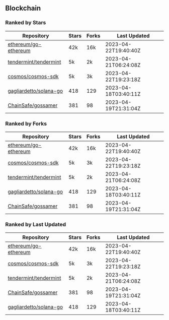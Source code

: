 ## Blockchain

### Ranked by Stars

| Repository | Stars | Forks | Last Updated |
|------------|-------|-------|--------------|
| [ethereum/go-ethereum](https://github.com/ethereum/go-ethereum) | 42k | 16k | 2023-04-22T19:40:40Z |
| [tendermint/tendermint](https://github.com/tendermint/tendermint) | 5k | 2k | 2023-04-21T06:24:08Z |
| [cosmos/cosmos-sdk](https://github.com/cosmos/cosmos-sdk) | 5k | 3k | 2023-04-22T19:23:18Z |
| [gagliardetto/solana-go](https://github.com/gagliardetto/solana-go) | 418 | 129 | 2023-04-18T03:40:11Z |
| [ChainSafe/gossamer](https://github.com/ChainSafe/gossamer) | 381 | 98 | 2023-04-19T21:31:04Z |

### Ranked by Forks

| Repository | Stars | Forks | Last Updated |
|------------|-------|-------|--------------|
| [ethereum/go-ethereum](https://github.com/ethereum/go-ethereum) | 42k | 16k | 2023-04-22T19:40:40Z |
| [cosmos/cosmos-sdk](https://github.com/cosmos/cosmos-sdk) | 5k | 3k | 2023-04-22T19:23:18Z |
| [tendermint/tendermint](https://github.com/tendermint/tendermint) | 5k | 2k | 2023-04-21T06:24:08Z |
| [gagliardetto/solana-go](https://github.com/gagliardetto/solana-go) | 418 | 129 | 2023-04-18T03:40:11Z |
| [ChainSafe/gossamer](https://github.com/ChainSafe/gossamer) | 381 | 98 | 2023-04-19T21:31:04Z |

### Ranked by Last Updated

| Repository | Stars | Forks | Last Updated |
|------------|-------|-------|--------------|
| [ethereum/go-ethereum](https://github.com/ethereum/go-ethereum) | 42k | 16k | 2023-04-22T19:40:40Z |
| [cosmos/cosmos-sdk](https://github.com/cosmos/cosmos-sdk) | 5k | 3k | 2023-04-22T19:23:18Z |
| [tendermint/tendermint](https://github.com/tendermint/tendermint) | 5k | 2k | 2023-04-21T06:24:08Z |
| [ChainSafe/gossamer](https://github.com/ChainSafe/gossamer) | 381 | 98 | 2023-04-19T21:31:04Z |
| [gagliardetto/solana-go](https://github.com/gagliardetto/solana-go) | 418 | 129 | 2023-04-18T03:40:11Z |

